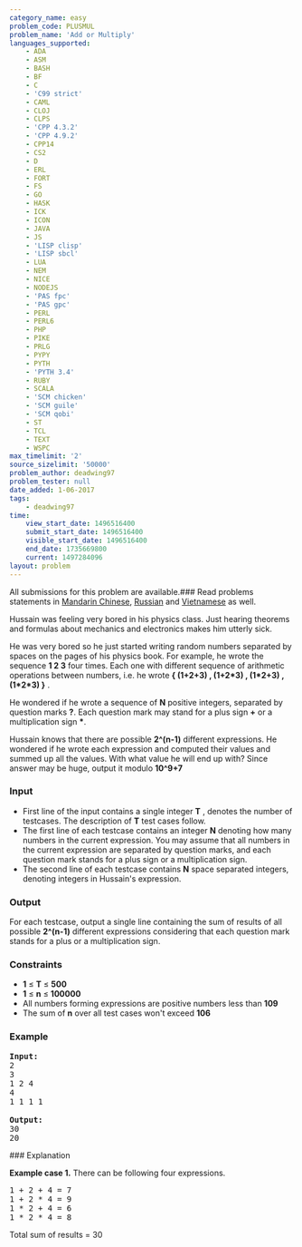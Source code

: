 ```yaml
---
category_name: easy
problem_code: PLUSMUL
problem_name: 'Add or Multiply'
languages_supported:
    - ADA
    - ASM
    - BASH
    - BF
    - C
    - 'C99 strict'
    - CAML
    - CLOJ
    - CLPS
    - 'CPP 4.3.2'
    - 'CPP 4.9.2'
    - CPP14
    - CS2
    - D
    - ERL
    - FORT
    - FS
    - GO
    - HASK
    - ICK
    - ICON
    - JAVA
    - JS
    - 'LISP clisp'
    - 'LISP sbcl'
    - LUA
    - NEM
    - NICE
    - NODEJS
    - 'PAS fpc'
    - 'PAS gpc'
    - PERL
    - PERL6
    - PHP
    - PIKE
    - PRLG
    - PYPY
    - PYTH
    - 'PYTH 3.4'
    - RUBY
    - SCALA
    - 'SCM chicken'
    - 'SCM guile'
    - 'SCM qobi'
    - ST
    - TCL
    - TEXT
    - WSPC
max_timelimit: '2'
source_sizelimit: '50000'
problem_author: deadwing97
problem_tester: null
date_added: 1-06-2017
tags:
    - deadwing97
time:
    view_start_date: 1496516400
    submit_start_date: 1496516400
    visible_start_date: 1496516400
    end_date: 1735669800
    current: 1497284096
layout: problem
---
```

All submissions for this problem are available.### Read problems statements in [Mandarin Chinese](http://www.codechef.com/download/translated/SNCKEL17/mandarin/PLUSMUL.pdf), [Russian](http://www.codechef.com/download/translated/SNCKEL17/russian/PLUSMUL.pdf) and [Vietnamese](http://www.codechef.com/download/translated/SNCKEL17/vietnamese/PLUSMUL.pdf) as well.

Hussain was feeling very bored in his physics class. Just hearing theorems and formulas about mechanics and electronics makes him utterly sick.

He was very bored so he just started writing random numbers separated by spaces on the pages of his physics book. For example, he wrote the sequence **1 2 3**  four times. Each one with different sequence of arithmetic operations between numbers, i.e. he wrote **{ (1+2+3) , (1+2\*3) , (1\*2+3) , (1\*2\*3) }** .

He wondered if he wrote a sequence of **N** positive integers, separated by question marks **?**. Each question mark may stand for a plus sign **+** or a multiplication sign **\***.

 Hussain knows that there are possible **2^(n-1)** different expressions. He wondered if he wrote each expression and computed their values and summed up all the values. With what value he will end up with? Since answer may be huge, output it modulo **10^9+7**

### Input

- First line of the input contains a single integer **T** , denotes the number of testcases. The description of **T** test cases follow.
- The first line of each testcase contains an integer **N** denoting how many numbers in the current expression. You may assume that all numbers in the current expression are separated by question marks, and each question mark stands for a plus sign or a multiplication sign.
- The second line of each testcase contains **N** space separated integers, denoting integers in Hussain's expression.

### Output

For each testcase, output a single line containing the sum of results of all possible **2^(n-1)** different expressions considering that each question mark stands for a plus or a multiplication sign.

### Constraints

- **1** ≤ **T** ≤ **500**
- **1** ≤ **n** ≤ **100000**
- All numbers forming expressions are positive numbers less than **109**
- The sum of **n** over all test cases won't exceed **106**

### Example

<pre><b>Input:</b>
2
3
1 2 4
4
1 1 1 1

<b>Output:</b>
30
20
</pre>### Explanation

**Example case 1.** There can be following four expressions.

<pre>
1 + 2 + 4 = 7
1 + 2 * 4 = 9
1 * 2 + 4 = 6
1 * 2 * 4 = 8
</pre>Total sum of results = 30
